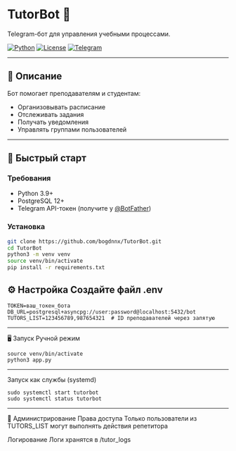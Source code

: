 # TutorBot 🤖

Telegram-бот для управления учебными процессами.

[![Python](https://img.shields.io/badge/Python-3.9+-blue.svg)](https://python.org)
[![License](https://img.shields.io/badge/License-MIT-green.svg)](LICENSE)
[![Telegram](https://img.shields.io/badge/Telegram-@TutorBot-blue.svg)](https://t.me/your_bot_link)

---

## 📜 Описание
Бот помогает преподавателям и студентам:
- Организовывать расписание
- Отслеживать задания
- Получать уведомления
- Управлять группами пользователей

---

## 🚀 Быстрый старт

### Требования
- Python 3.9+
- PostgreSQL 12+
- Telegram API-токен (получите у [@BotFather](https://t.me/BotFather))

### Установка
```bash
git clone https://github.com/bogdnnx/TutorBot.git
cd TutorBot
python3 -m venv venv
source venv/bin/activate
pip install -r requirements.txt
```

⚙️ Настройка
Создайте файл .env
---
```
TOKEN=ваш_токен_бота
DB_URL=postgresql+asyncpg://user:password@localhost:5432/bot
TUTORS_LIST=123456789,987654321  # ID преподавателей через запятую
```
---
🖥️ Запуск
Ручной режим
```
source venv/bin/activate
python3 app.py
```
---
Запуск как службы (systemd)
```
sudo systemctl start tutorbot
sudo systemctl status tutorbot
```

---

🔧 Администрирование
Права доступа
Только пользователи из TUTORS_LIST могут выполнять действия репетитора

Логирование
Логи хранятся в /tutor_logs
